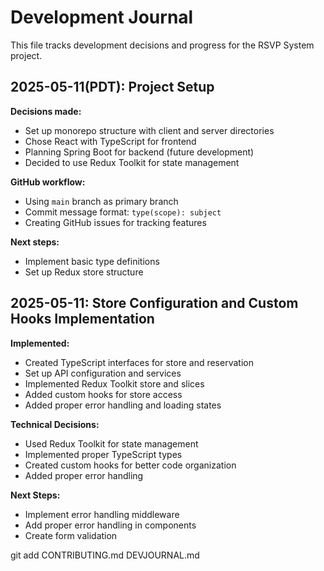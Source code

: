 # Development Journal

This file tracks development decisions and progress for the RSVP System project.

## 2025-05-11(PDT): Project Setup

**Decisions made:**
- Set up monorepo structure with client and server directories
- Chose React with TypeScript for frontend
- Planning Spring Boot for backend (future development)
- Decided to use Redux Toolkit for state management

**GitHub workflow:**
- Using `main` branch as primary branch
- Commit message format: `type(scope): subject`
- Creating GitHub issues for tracking features

**Next steps:**
- Implement basic type definitions
- Set up Redux store structure

## 2025-05-11: Store Configuration and Custom Hooks Implementation

**Implemented:**
- Created TypeScript interfaces for store and reservation
- Set up API configuration and services
- Implemented Redux Toolkit store and slices
- Added custom hooks for store access
- Added proper error handling and loading states

**Technical Decisions:**
- Used Redux Toolkit for state management
- Implemented proper TypeScript types
- Created custom hooks for better code organization
- Added proper error handling

**Next Steps:**
- Implement error handling middleware
- Add proper error handling in components
- Create form validation

git add CONTRIBUTING.md DEVJOURNAL.md 